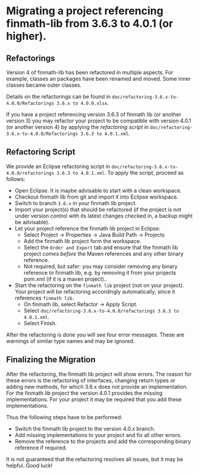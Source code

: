 # Migrating a project referencing finmath-lib from 3.6.3 to 4.0.1 (or higher).

## Refactorings

Version 4 of finmath-lib has been refactored in multiple aspects. For example, classes 
an packages have been renamed and moved. Some inner classes became outer classes.

Details on the refactorings can be found in `doc/refactoring-3.6.x-to-4.0.0/Refactorings 3.6.x to 4.0.0.xlsx`.

If you have a project referencing version 3.6.3 of finmath lib (or another version 3) you 
may refactor your project to be compatible with version 4.0.1 (or another version 4) 
by applying the *refactoring script* in `doc/refactoring-3.6.x-to-4.0.0/Refactorings 3.6.3 to 4.0.1.xml`.

## Refactoring Script

We provide an Eclipse refactoring script in `doc/refactoring-3.6.x-to-4.0.0/refactorings 3.6.3 to 4.0.1.xml`.
To apply the script, proceed as follows:

 - Open Eclipse. It is maybe advisable to start with a clean workspace.
 - Checkout finmath lib from git and import it into Eclipse workspace.
 - Switch to branch `3.6.x` in your finmath lib project.
 - Import your project(s) that should be refactored (if the project is not under version 
   control with its latest changes checked in, a backup might be advisable).
 - Let your project reference the finmath lib project in Eclipse:
    - Select Project -> Properties -> Java Build Path -> Projects
    - Add the finmath lib project form the workspace.
    - Select the `Order and Export` tab and ensure that the finmath lib project *comes before* the Maven references and any other binary reference.
    - Not required, but safer: you may consider removing any binary reference to finmath lib, e.g. by removing it from your projects pom.xml (if it is a maven project)..
 - Start the refactoring on the `finmath lib` project (not on your project). Your project 
   will be refactoring accordingly automatically, since it references `finmath lib`.
    - On finmath lib, select Refactor -> Apply Script.
    - Select `doc/refactoring-3.6.x-to-4.0.0/refactorings 3.6.3 to 4.0.1.xml`.
    - Select Finish.

After the refactoring is done you will see four error messages. These are warnings of 
similar type names and may be ignored.

## Finalizing the Migration

After the refactoring, the finmath lib project will show errors.
The reason for these errors is the refactoring of interfaces, changing return types or adding new methods, for 
which 3.6.x does not provide an implementation. For the finmath lib project the version 
4.0.1 provides the missing implementations. For your project it may be required that 
you add these implementations.

Thus the following steps have to be performed:
   - Switch the finmath lib project to the version 4.0.x branch.
   - Add missing implementations to your project and fix all other errors.
   - Remove the reference to the projects and add the corresponding binary reference 
     if required.


It is not guaranteed that the refactoring resolves all issues, but it may be helpful. 
Good luck!


